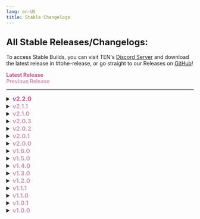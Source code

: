 ```yaml
---
lang: en-US
title: Stable Changelogs
---
```


## <font size=5em><b>All Stable Releases/Changelogs:</b></font><br>
To access Stable Builds, you can visit TEN's [Discord Server](https://discord.gg/ten) and download the latest release in #tohe-release, or go straight to our Releases on [GitHub](github.com/EnhancedNetwork/TownofHost-Enhanced/releases/latest)!

<b><font color=#cf4e8f>Latest Release</font></b><br>
<b><font color=#d395b4>Previous Release</font></b>

---
<font size=3em>
<details>
<summary><b><font color=#cf4e8f>v2.2.0</font></b></summary>

# Important Notes
We've received a definitive update from the developers at Innersloth regarding the Rate Limit anti-cheat measures.<br>
Innersloth has decided to temporarily relax these measures, with plans to reinstate them on April 4th. This will give modders ample time to adapt to the changes in the anti-cheat strategy. We're actively working with the team to ensure a smooth transition.<br>
During this period, we'll be rolling out several test builds to assess the situation and prepare for the eventual reactivation of the anti-cheat measures.<br>
Please keep in mind that, due to the limitations of the game protocol, we cannot guarantee a fully stable experience on official servers once the Rate Limit anti-cheat measures are reinstated.<br>
Innersloth recommends that modders who cannot adapt to these changes consider moving to Modded Regions. These regions may offer a more consistent and stable experience than the official servers, making them an ideal alternative for many players.<br>
When playing on InnerSloth official servers, please be aware that the Rate Limit anti-cheat system may cause compatibility issues with most mods, leading to unexpected in-game problems that wouldn't occur on modded regions. There's also a small chance the anti-cheat system could flag you.<br>
If you experience any of these issues, feel free to submit a bug report through our Discord, and we'll do our best to resolve it.<br>
Once Innersloth reactivates its Rate Limit anti-cheat, Rate Limit Bypasses will be automatically enforced.<br>
Remember, this may cause unexpected issues on official servers, such as unhidden messages from guessers, delayed player name updates, packet loss resulting in missed updates, occasional black screens after meetings, and very slow loading times. If you continue to play with this option enabled, please be aware that the server may become unstable, and there is a slight chance of being flagged by the anti-cheat system. We will do our best to address these issues, but please understand that some may be beyond our control.<br>

<b>Credits</b><br>
Thanks to @NikoCat233 @MargaretTheFool @Tommy-XL @PEPPERcula @NotPyro404 @Impostor4291 @ApeMV @Laikrai @Pietrodjaowjao @ApeMV @Bri1101 @Reborn5537 @Limeau for making this release possible<br>
Thanks to our translators for their hard work in bringing the mod to everyone<br>
Thanks to our testers and players for finding bugs and providing helpful feedback<br>
Thanks to everyone who keeps supporting the mod and helps us move further forward!<br>

<b>Major Mod Functions Changes:</b><br>
- New Tag System @MargaretTheFool and @NotPyro404<br>
  - You can now create a friendcode.txt file from Tag_Template.txt in TOHE-Data/Tags to assign tags and permissions to a player<br>
- New chat spam system (enable in Mod Settings -> Guess Mode) @NikoCat233<br>
  - It is much faster and more stable than previous spam<br>
- Add option NonCrewRandomCommonTasks @NikoCat233 <br>
  - Non-crew players can have random different common tasks apart from the crew<br>
  - Managed by options in mod settings<br>
- /r role and /bt role now support multiple languages (enabled by mod settings/cross-language option) @NikoCat233 <br>
- RemoveIncompatibleAddOns @MargaretTheFool & @Impostor4291 & @NikoCat233 & @Tommy-XL <br>
  - When add-ons or roles are changed mid-game, the game will check whether existing add-ons are compatible with the new ones and remove the incompatible ones<br>
  - Managed by options in add-on tabs<br>
- Bring back the Old Option Shower @NikoCat233<br>
- Crowded Mod now included in TOHE<br>
  - TOHE is now incompatible with CrowdedMod since we included all its features (Modded Servers Only)<br>
  - You can now set imposter number to 0<br>
- New Tasks Assign System<br>
  - TOHE now ultimately assigns tasks apart from InnerSloth's system<br>
  - Role conversion mid-game will now reset tasks<br>
- Ported Custom Net Object System from MoreGameModes @Ultradragon005<br>
- Intro Screen Improvements<br>
  - Traitor now sees impostors on the intro screen<br>
  - Apocalypse Intro Screen by @margaretthefool<br>
  - Lover and Egoist IntroCutscene by @PEPPERcula<br>
  - Impostor and Madmate see each other on Intro<br>
  - Changed Intro sound for some roles by @PEPPERcula<br>
- Role conversion log (displayed along with Kill log)<br>
  - Will only display Main Role changes for players in the kill log<br>
- Prevent dead players from knowing roles immediately after death<br>
  - Will know when the meeting starts<br>
  - Prevent Nemesis and Retributionist from seeing roles before the "skill used up" option<br>
- New command: /start for moderators to start a game @laikrai <br>
- Critical Error Manager @Tommy-XL <br>
- Hash API System<br>
  - Now the mod calculates its file hash and uses that to interact with Enhanced API<br>

<b>Major Role Changes:</b><br>
- Coven Roles are now back! @MargaretTheFool <br>
  - You can find a detailed document by [clicking here](https://docs.google.com/document/d/1KaBjn6qk5NqUC7Ax7uQxXY1C9wsswWH__rBdzrZCd1I/edit?usp=sharing) or on the [Website](https://tohe.weareten.ca/)!<br>
- Chief Of Police (CoP) Returns<br>
- CoP can recruit anyone as Sheriff<br>
  - CoP may commit suicide depending on the setting upon an incorrect recruit<br>
- New Experimental Role: Shocker by @laikrai <br>
- New Role AbyssBringer (ported from EHR)<br>
  - BlackHole will freeze for 3 seconds after meeting<br>
- New role Revenant by @LimeAU<br>
- Reworked Jackal<br>
  - Jackal can now convert anyone into SideKick<br>
  - Sidekick can now turn into Jackal after Jackal's death<br>
- Reworked Amnesiac<br>
  - Can now turn into any role<br>
  - Cannot vent after changing role depending on the can vent setting<br>
- Rework Deputy<br>
  - Handcuffed players now have to use the kill button on others to break the handcuff<br>
- Baker's role block ability is reworked to reset kill cooldown @margaretthefool (Niko doubts whether it works)<br>
- Improve Admired interactions for some roles @Impostor4291<br>
  - For example, admired time thief will now add meeting time, and gangster/godfather are recruiting correctly (Hopefully, Niko didn't check the code carefully)<br>
- Cultist is now a Neutral killing role @impostor4291<br>
- Troller is now a Neutral Benign role @impostor4291<br>
- Engineer-based roles with 1-second vent duration now can't move in the vent (like jester)<br>
- New Option: Dictator use /vote command to expel players @hinhinarrrrrr<br>

<b>Minor Role Changes</b><br>
- Double Agent now can kill when it's the only imp alive @Impostor4291<br>
- Changed the ability button text for some roles @PEPPERcula<br>
- Fix Role Description for DollMaster and ChiefOfPolice by @Impostor4291<br>
- Add target mark for Seeker<br>
- Add note for vent for Altruist<br>
- CopyCat now can't copy Baker<br>
- Added some new options for Berserker, PlagueBearer, Soul Collector by @ApeMV<br>
- Scavenger now has its death reason by @ApeMV<br>
- Add kill notification for guardian<br>
- Opportunist can vent option by @PEPPERcula<br>
- Pestilence can kill guesser option by @ApeMV<br>
- Baker now uses the shapeshift button to transform by @MargaretTheFool <br>
- Lawyer is now a Single Role to avoid unknown bugs<br>
- MasterMind now is an experimental role since it causes some bugs<br>
- Added Evil Mini cannot be guessed before turning 18 option<br>
- Add Legacy option for Traitor and Parasite (Can Shapeshift) by @PEPPERcula<br>
- Other Minor changes that are missed from this list<br>

<b>Improvements</b><br>
- New Option For Low Load: Delay Update Names @Tommy-XL<br>
  - Previously, names for vanilla clients would update every second. This seemed unnecessary, so we added this option to only update names for vanilla when necessary<br>
  - If you have any issues with name updates, please turn off this option and send us a report or open an Issue!<br>
- New option: Change first kill cool down @Tommy-XL<br>
  - This means now you can decide whether to reset a killer's KCD to normal or set a shared KCD on game start<br>
- Added new win Condition for Quizmaster @Bri1101<br>
- Added more role fallbacks for Lawyer and Executioner when their target would die @Bri1101<br>
- Added new Chief of Police (COP) Settings @Reborn5537<br>
- New Option: Eraser can guess an Erased player<br>
- New Jackal Recruit Options @laikrai<br>
- Update some strings for consistency and error fixes @NikoCat233 & @PEPPERcula <br>
- Add Some Crew Roles For Copycat @Tommy-XL<br>
- Improve Godfather's add-on assignment @impostor4291<br>
- Disperser, Escapist, Soul Catcher, Miner, Quick Shooter use unshapeshifter @impostor4291 & @Bri1101
- More Custom Buttons @PEPPERcula<br>
  - 18 images added or updated to the mod<br>

<b>Silent Tweaks:</b><br>
- Send failed error on failed murder attempts @NikoCat233<br>
- Improve code performance @Tommy-XL<br>
- Improve AntiBlackout @Tommy-XL<br>
- Repo is now set to use utf-8 crlf as encoding. @NikoCat233<br>

<b>Other Bug Fixes and Improvements</b><br>
- Fixed bug when role name for modded players hide in Mushroom Spore<br>
- Fixed Cursed Soul stole the win of Workaholic setting<br>
- Fixed Cursed Soul setting "know role" not work<br>
- Fixed Quizmaster stole the win of Terrorist setting<br>
- Fixed some errors in the logs<br>
- Now Schrodingers Cat can't get Cyber<br>
- Solsticer and Workaholic won't be Executioner's target @impostor4291 and @Tommy-XL <br>
- Solsticer can't be Bounty Hunter or Huntsman's target @Bri1101<br>
- Fixed CN_Template @Reborn5537 <br>
- Fix Horse Mode and Long Neck Mode by @PEPPERcula<br>
- Madmate impostors can get the last impostor @impostor4291<br>
- Auto start added after a specific time on modded regions @NikoCat233 <br>
- Fixed error ending the game when a player disconnects due to an error on modded regions @NikoCat233<br>
- Delayed the check of the closest vent and serialized close vent @Tommy-XL <br>
- Fixed additional winners sometimes being missed from final winners @impostor4291<br>
  - Bounty Hunter and Huntsman can no longer target friendly team members (e.g., their lover or romantic partner)<br>
- Fixed an issue where a modded client Lawyer/Executioner may have tasks @NikoCat233<br>
- Fixed a bug where the Mechanic was unable to open all doors on The Fungle @NikoCat233<br>
- Fixed a bug where Godfather would work on dead players @MargaretTheFool <br>
- Fixed a bug where Torch would be assigned an incorrect Vision Multiplier @impostor4291<br>
- Fixed a bug where players were able to kill immediately after a meeting @Tommy-XL<br>
- Fixed Overseer interactions with Trickstar and Illusionist @impostor4291<br>
- Fix a bug where the Moon Dancer would cause null reference errors @NikoCat233<br>
- Adjusted roles such as Jester, Jackal, and Sidekick to prevent them from getting ghost roles @Tommy-XL<br>
- Fixed a bug where modded clients would play shield animations despite "Disable Shield Animations" being off @Tommy-XL<br>
- Fixed a bug where Madmate Psychic would not see all Neutrals in red names @Bri1101<br>
- Fixed a bug where the guesser was unable to guess roles instead of being unable to guess players based on their faction @impostor4291<br>
- Fixed a bug where the Security Camera ran despite the player being exiled @Tommy-XL<br>
- Fixed Mad/Recruit/Enchanted Amnesiac being able to report bodies after killing @Bri1101<br>
- Fixed Jackal and Police Chief being able to recruit Neutral Apocalypse @Reborn5537<br>
- Our future official releases will include obfuscation on specific methods and functions. <br>
  - Obfuscation aims to protect our official builds from malicious tampering.<br>
- Language folder is now changed to TOHE\Language<br>
- Rebased RoleBase to include targeting Custom Roles in it<br>
- Included latest Custom Region files in the mod<br>
- Added backup API URL in an attempt to ease connection issues in certain countries and regions<br>
- Improved multiple typos and strings by @MargaretTheFool @PEPPERcula @Impostor4291 @Laikrai<br>
- Fixed Random Spawn leads to a ban on anti-cheat regions<br>
- Fixed double spy seeing each other's orange name<br>
- Fixed rebirth vote-out on Solsticer and Mini<br>
- Fix Host DoomSayer can infinite guess<br>
- Fix changing gamemode sometimes showing HideNSeek<br>
- Fixed the bug where Arsonist may not be able to douse someone (maybe)<br>
- Fixed Consigliere not being able to guess specific roles<br>
- Fixed Kamikaze mod clients not seeing icons<br>
- Fixed some roles, allowing misguess to be ignored<br>
- Fix stealer add-on displaying wrong vote number on display<br>
- Fix sending chat bug causing blackmailer false spam<br>
- Possibly fixed vanilla clients still seeing the modded name on meeting after a player has left the game<br>
- Fixed Quick Shooter may bug sometimes<br>
- Maybe Fixed Error Spam when a modded client disconnected from the game during a meeting or other necessary period<br>
- Fix Maverick kill number not syncing<br>
- Recoded Seeker<br>
- Fix Converted Jailer from losing all their executions<br>
- Mod Updater now uses Dispatcher<br>
- Other bug fixes that Niko randomly missed, deleted from this list, or are included in other changes<br>
</details>
<details>
<summary><b><font color=#d395b4>v2.1.1</font></b></summary>

= <font color=#1376f0><b>BUG FIX</b></font>: Fixed Baker not showing roles to non-host modded players<br>
= <font color=#1376f0><b>BUG FIX</b></font>: Fixed mass kicking from lobbies against non-host modded players<br>
</details>
<details>
<summary><b><font color=#d395b4>v2.1.0</font></b></summary>

= <font color=#de6707><b>KNOWN BUG</b></font>: (Maybe fixed now) Servers may be unstable as the protocol requires fixing on Innersloth's side<br>
= <font color=#de6707><b>KNOWN BUG</b></font>: Doppelganger, Swift, & Imitator are working, but are unstable<br>

* <font color=green><b>NEW ROLES/ADDONS</b></font><br>
\+ <font color=green><b>NEW</b></font>: Possessor (Imposter Ghost Role, idea & coded: D1GQ)  <br>
\+ <font color=green><b>NEW</b></font>: Sloth (Addon Harmful, Idea & Coded: Pyro) (mostly code borrowed from Flash)<br>
\+ <font color=green><b>NEW</b></font>: Yin Yanger (Impostor Killing, idea & coded: Drakos)<br>
\+ <font color=green><b>NEW</b></font>: Troller (Neutral Chaos, idea: dx7405, coded: TommyXL)<br>
\+ <font color=green><b>NEW</b></font>: Altruist (Crewmate Support, ported: TOHR, coded: TommyXL)<br>
\+ <font color=green><b>NEW</b></font>: Ventguard (Crewmate Support, ported: EHR, coded by: TommyXL)<br>
\+ <font color=green><b>NEW</b></font>: Evader (Addon Helpful, idea: Lime, coded: TommyXL)<br>
\+ <font color=green><b>NEW</b></font>: Rebirth (Addon Helpful, idea & coded: Drakos)<br>
\+ <font color=green><b>NEW</b></font>: Eavesdropper (Addon Helpful, idea by: Crosspost Del Slay, coded: TommyXL)<br>
\+ <font color=green><b>NEW</b></font>: Spurt (Addon Helpful, idea by: .thediamondstar)<br>
\+ <font color=green><b>NEW</b></font>: Prohibited (Addon Harmful, by: TommyXL)<br>
\+ <font color=green><b>NEW</b></font>: New Neutral Team (Faction): Neutral Apocalypse (Can be sets min/max Neutral Apocalypse) (Coded by: Marg)<br>
\+ <font color=green><b>NEW</b></font>: New role: Baker (Coded by: Marg)<br>
\+ <font color=green><b>NEW</b></font>: Berserker and PlagueBearer now moved to Neutral Apocalypse (Reworked by: Marg)<br>
\+ <font color=green><b>NEW</b></font>: Soul Collector reworked (Reworked by: Marg)<br>

* <font color=green><b>NEW SETTINGS/FEATURES</b></font><br>
\+ <font color=green><b>NEW</b></font>: Added disabling use vent for vanilla (ported from MoreGamemodes, by TommyXL & NikoCat) (When a player does not have access to vents, they will never be able to use it)<br>
\+ <font color=green><b>NEW</b></font>: More fixes for AntiBlackOut (By TommyXL & Drakos) (Note: This will not completely fix black screen issues, but the more players there are in the game, the less chance of black screen occurrences. To do this, we use revives and base role changes during exile, so that dead players will be alive for a couple of seconds, but will become dead again)<br>
\+ <font color=green><b>NEW</b></font>: Added support role basic changer mid-game (By TommyXL & Drakos) (CopyCat now support role basis changes. Executioner and Lawyer also change role basic after target dead)<br>
\+ <font color=green><b>NEW</b></font>: TextBoxPatch (Ported: EHR, coded: TommyXL) (Allows you to write any characters into the chat)<br>
\+ <font color=green><b>NEW</b></font>: Improved Region Menu (coded: D1GQ)<br>
\+ <font color=green><b>NEW</b></font>: Added custom label ID for modded (Ported: EHR, coded: TommyXL)<br>
\+ <font color=green><b>NEW</b></font>: Jester: "Can't Move In Vents" (Setting, coded: TommyXL)<br>
\+ <font color=green><b>NEW</b></font>: Random spawn: Active On Round One (Setting, coded: TommyXL)<br>
\+ <font color=green><b>NEW</b></font>: Added warning message about enabled setting "No Game End" (Warning only host when he presses the start button)<br>
\+ <font color=green><b>NEW</b></font>: Disable Shapeshift menu for some Reject Shapeshift roles (By: Drakos) (For Pitfall, Bomber, Undertaker, Maybe will used for some more roles)<br>
\+ <font color=green><b>NEW</b></font>: Return Ability Votes (By: Drakos) (For Cleanser, Eraser, Fortune teller, Keeper, Oracle, Godfather. First Vote will cancel (Vote Skip) or use the ability, second is normal vote)<br>
\+ <font color=green><b>NEW</b></font>: Added "/vote" command (By: Drakos) (Can be disabled in setting)<br>
\+ <font color=green><b>NEW</b></font>: Death reason display improved (ported from EHR).<br>
\+ <font color=green><b>NEW</b></font>: Added role info in setting menu (By: Drakos)<br>
\+ <font color=green><b>NEW</b></font>: Added search bar in settings (By: Drakos)<br>
\+ <font color=green><b>NEW</b></font>: Addon Base (Port From EHR) (By: Drakos) (The settings are now sorted alphabetically)<br>
\+ <font color=green><b>NEW</b></font>: Changed warning message about the API (By: Drakos)<br>
\+ <font color=green><b>NEW</b></font>: Jester: Reveal Upon Eject (Setting, by: TheDiamondStar)<br>
\+ <font color=green><b>NEW</b></font>: Executioner: Reveal Target Upon Ejection (Setting, by: TheDiamondStar)<br>
\+ <font color=green><b>NEW</b></font>: Judge: Max trials per game (Setting, by: hinhinarrrrrr)<br>
\+ <font color=green><b>NEW</b></font>: Improved menu for role description in settings<br>
\+ <font color=green><b>NEW</b></font>: Setting: Apocalypse can see each other's Add-ons<br>
\+ <font color=green><b>NEW</b></font>: Settings: "Halloween Decorations" and "Birthday Decoration" (only for modded)<br>
\+ <font color=green><b>NEW</b></font>: Modded players now will see changes in TOHE settings<br>
\+ <font color=green><b>NEW</b></font>: Added custom image "Timer" for Mercenary, Bounty Hunter and Penguin: Thanks @that_one_missing_pixel (Pixel)<br>

* <font color=#1376f0><b>BUG FIXES/CHANGES</b></font><br>
= <font color=#1376f0><b>BUG FIX</b></font>: Phantom Desync: Phantom now plays the invisibility animation instead of teleporting to a random vent for desync roles.<br>
= <font color=#1376f0><b>BUG FIX</b></font>: Fixed issues with Veteran killing Taskinator, Killing Machine calling meetings, and the Jailed message not showing during the game.<br>
= <font color=#1376f0><b>BUG FIX</b></font>: Resolved issues with FFA meetings getting stuck and Fortune Teller showing roles during FFA.<br>
= <font color=#1376f0><b>BUG FIX</b></font>: Fixed speed bug when Bandit steals the Statue.<br>
= <font color=#1376f0><b>BUG FIX</b></font>: Resolved Haunt Menu showing "NotAssigned" in Hide & Seek mode.<br>
= <font color=#1376f0><b>BUG FIX</b></font>: Corrected issues with Doomsayer not using Impostor Vision and various bugs with Psychic.<br>
= <font color=#1376f0><b>BUG FIX</b></font>: Fixed Taskinator triggering Schrodinger's Cat ability.<br>
= <font color=#1376f0><b>BUG FIX</b></font>: Corrected Innocent win conditions with Impostor when the setting is enabled.<br>
= <font color=#1376f0><b>BUG FIX</b></font>: Fixed player spawn issues at the start and after meetings.<br>
= <font color=#1376f0><b>BUG FIX</b></font>: Resolved full role and add-on display when a player is exiled.<br>
= <font color=#1376f0><b>BUG FIX</b></font>: Fixed Blackmail not working for non-host modded players.<br>
= <font color=#1376f0><b>BUG FIX</b></font>: Resolved issues where Deceiver could kill Serial Killer, and where Deceiver could kill dead players.<br>
= <font color=#1376f0><b>BUG FIX</b></font>: Corrected several bugs related to Stalker, Enigma, and Madmate Impostor Vision.<br>
= <font color=#1376f0><b>BUG FIX</b></font>: Fixed issues with Medium messages showing after Medium is dead.<br>
= <font color=#1376f0><b>BUG FIX</b></font>: Resolved bug where Hangman could kill Nice Mini.<br>
= <font color=#1376f0><b>BUG FIX</b></font>: Corrected Huntsman minimum kill cooldown.<br>
= <font color=#1376f0><b>BUG FIX</b></font>: Fixed Bloodmoon not working for modded clients and corrected missing strings for Blackmailer.<br>
= <font color=#1376f0><b>BUG FIX</b></font>: Fixed issues where Overseer would show Med Scanner after a meeting.<br>
= <font color=#e08709><b>IMPROVEMENT</b></font>: Inhibitor and Saboteur now use sabotage sounds in the intro.<br>
= <font color=#1376f0><b>BUG FIX</b></font>: Resolved issues where Aware did not work after an Overseer check and Merchant could assign converted add-ons.<br>
= <font color=#1376f0><b>BUG FIX</b></font>: Fixed bugs with Hater being unable to kill, Crewpostor killing Solsticer, and Impostor Vision not working for Doppelganger.<br>
= <font color=#1376f0><b>BUG FIX</b></font>: Resolved modded client issues with calling RpcSetName at the end of the game.<br>
= <font color=#1376f0><b>BUG FIX</b></font>: Fixed win condition conflicts between Terrorist and Workaholic.<br>
= <font color=#1376f0><b>BUG FIX</b></font>: Corrected Necroview interaction with Admired and Madmate roles.<br>
= <font color=#1376f0><b>BUG FIX</b></font>: Resolved bugs with Judge for modded clients.<br>
= <font color=#e08709><b>IMPROVEMENT</b></font>: Gangster and Admirer can no longer get the Egoist role.<br>
= <font color=#1376f0><b>BUG FIX</b></font>: Fixed bugs with Minus and Plus buttons in settings, ensuring they are always active.<br>
= <font color=#e08709><b>IMPROVEMENT</b></font>: Intro Scene optimizations for smoother game start.<br>
= <font color=#1376f0><b>BUG FIX</b></font>: Fixed numerous typos across roles and settings.<br>
= <font color=#e08709><b>IMPROVEMENT</b></font>: Jester can no longer receive the Susceptible role.<br>
= <font color=#e08709><b>IMPROVEMENT</b></font>: Added notify message about game end when RpcEndGame is not received by certain clients.<br>
</details>
<details>
<summary><b><font color=#d395b4>v2.0.3</font></b></summary>

::: danger Caution
= <font color=#de6707><b>KNOWN BUG</b></font>: (Maybe fixed now) Servers may be unstable as the protocol requires fixing on Innersloth's side<br>
= <font color=#de6707><b>KNOWN BUG</b></font>: Doppelganger, Swift, & Imitator are working, but are unstable<br>
:::

* By [**TommyXL**](https://github.com/Tommy-XL)<br>
= <font color=#1376f0><b>BUG FIX</b></font>: Fixed bug when the host changed his nickname to his own when he was killed by Doppelganger (hopefully) <br>
= <font color=#1376f0><b>BUG FIX</b></font>: Fixed bug when F1 shows role settings<br>
= <font color=#1376f0><b>BUG FIX</b></font>: Fixed bug when Veteran kills Taskinator<br>
= <font color=#1376f0><b>BUG FIX</b></font>: Fixed (hopefully) the last color question for Quizmaster<br>
= <font color=#1376f0><b>BUG FIX</b></font>: Fixed bug when Killing Machine can call a meeting<br>
= <font color=#1376f0><b>BUG FIX</b></font>: Fixed bug when Jailed message not shown<br>
= <font color=#e08709><b>IMPROVEMENT</b></font>: Set 300 CD for Nemesis if they cannot use the kill button<br>

* By [**Drakos**](https://github.com/Ultradragon005)<br>
= <font color=#e08709><b>IMPROVEMENT</b></font>: Changed warning message about Api Error Connection<br>
</details>
<details>
<summary><b><font color=#d395b4>v2.0.2</font></b></summary>

::: danger Caution
= <font color=#de6707><b>KNOWN BUG</b></font>: Servers may be unstable as the protocol requires fixing on Innersloth's side<br>
= <font color=#de6707><b>KNOWN BUG</b></font>: Doppelganger, Swift, & Imitator are working, but are unstable<br>
:::

= <font color=#1376f0><b>BUG FIX</b></font>: Fixed broken Auto Start<br>
</details>
<details>
<summary><b><font color=#d395b4>v2.0.1</font></b></summary>

::: danger Caution
= <font color=#de6707><b>KNOWN BUG</b></font>: Servers may be unstable as the protocol requires fixing on Innersloth's side<br>
= <font color=#de6707><b>KNOWN BUG</b></font>: Doppelganger, Swift, & Imitator are working, but are unstable<br>
= <font color=#de6707><b>KNOWN BUG</b></font>: Modded clients have some problems, so it is  temporarily recommended that only the host has the mod installed, and players to join on Vanilla.<br>
= <font color=#de6707><b>KNOWN BUG</b></font>: Black screen after meeting for vanilla players (This is not fixable at this time as it's an issue with Vanilla, not TOHE)<br>
:::

::: tip Extra Info
= <font color=#ece218><b>NOTICE</b></font>: Support latest version Among Us v2024.6.18 (By [**TommyXL**](https://github.com/Tommy-XL), [**Pietro**](https://github.com/Pietrodjaowjao), [**Drakos**](https://github.com/Ultradragon005), [**NikoCat223**](https://github.com/NikoCat233))<br>
= <font color=#ece218><b>NOTICE</b></font>: New Settings UI (Base ported from [TOH-Y](https://github.com/Yumenopai/TownOfHost_Y))<br>
:::

* By [**TommyXL**](https://github.com/Tommy-XL)<br>
= <font color=#1376f0><b>BUG FIX</b></font>: Fixed bug when after guessing, Judge, etc. the meeting status was not checked<br>
= <font color=#1376f0><b>BUG FIX</b></font>: Fixed bug when Pelican ended the game when eaten players returned<br>
= <font color=#1376f0><b>BUG FIX</b></font>: Fixed Avenger when they try to kill Necromancer<br>
= <font color=#1376f0><b>BUG FIX</b></font>: Fixed Bodyguard/Crusader when they killed Bodyguard/Crusader, Taskinator and Veteran<br>
= <font color=#1376f0><b>BUG FIX</b></font>: Fixed "Quizmaster.None"<br>
= <font color=#1376f0><b>BUG FIX</b></font>: Fixed missed string "*MayorHideVote" for Vindicator<br>
= <font color=#1376f0><b>BUG FIX</b></font>: Fixed bug when Madmate assign Neutrals (Does not apply to Admirer)<br>
= <font color=#1376f0><b>BUG FIX</b></font>: Fixed bug when Camouflage did not disappear after Camouflager was erased<br>
= <font color=#1376f0><b>BUG FIX</b></font>: Probably fixed the bug when Kamikaze killed players during exile<br>
= <font color=#1376f0><b>BUG FIX</b></font>: Probably fixed bug when in-game result displayed randomized nicknames<br>
= <font color=#1376f0><b>BUG FIX</b></font>: Fixed bug when Auto Start always stes ans saved 0 kill cooldown<br>
= <font color=#1376f0><b>BUG FIX</b></font>: Other small fixes that occurred in certain cases<br>
= <font color=#e08709><b>IMPROVEMENT</b></font>: Swift can no longer get Tricky and vice versa<br>
= <font color=#e08709><b>IMPROVEMENT</b></font>: Remove unnecessary parenthesis for Lighter<br>

* By [**Drakos**](https://github.com/Ultradragon005)<br>
= <font color=#1376f0><b>BUG FIX</b></font>: Fixed bug when Fortune Teller shows "INVALID:NotAssigned"<br>

<b>Special thanks for help developing this version:</b>
[**TommyXL**](https://github.com/Tommy-XL), [**Drakos**](https://github.com/Ultradragon005), [**NikoCat223**](https://github.com/NikoCat233), [**Pietro**](https://github.com/Pietrodjaowjao), [**D1GQ**](https://github.com/D1GQ), [**ryuk**](https://github.com/ryuk2098), [**Marg**](https://github.com/MargaretTheFool), [**Moe**](https://github.com/0xDrMoe), [**WaterPanda**](#), [**乐崽吖**](https://github.com/LezaiYa), [**Gurge44**](https://www.youtube.com/@200iqguy), [**NotPyro404**](https://sites.google.com/view/notpyro404), [**GameTechGuides**](https://github.com/GameTechGuides)
</details>
<details>
<summary><b><font color=#d395b4>v2.0.0</font></b></summary>

::: danger Caution
= <font color=#de6707><b>KNOWN BUG</b></font>: Servers may be unstable as the protocol requires fixing on Innersloth's side<br>
= <font color=#de6707><b>KNOWN BUG</b></font>: Doppelganger, Swift, & Imitator are working, but are unstable<br>
= <font color=#de6707><b>KNOWN BUG</b></font>: Modded clients have some problems, so it is  temporarily recommended that only the host has the mod installed, and players to join on Vanilla.<br>
= <font color=#de6707><b>KNOWN BUG</b></font>: Black screen after meeting for vanilla players (This is not fixable at this time as it's an issue with Vanilla, not TOHE)<br>
:::

::: tip Extra Info
= <font color=#ece218><b>NOTICE</b></font>: Support latest version Among Us v2024.6.18 (By [**TommyXL**](https://github.com/Tommy-XL), [**Pietro**](https://github.com/Pietrodjaowjao), [**Drakos**](https://github.com/Ultradragon005), [**NikoCat223**](https://github.com/NikoCat233))<br>
= <font color=#ece218><b>NOTICE</b></font>: New Settings UI (Base ported from [TOH-Y](https://github.com/Yumenopai/TownOfHost_Y))<br>
:::

* <font color=green><b>NEW ROLES/ADDONS</b></font><br>
\+ <font color=green><b>NEW</b></font>: [Evil Hacker](./options/Impostors/Killing/EvilHacker.html) (Impostor Killing - Ported from [TOH](https://github.com/tukasa0001/TownOfHost))<br>
\+ <font color=green><b>NEW</b></font>: [Doll Master](./options/Impostors/Experimental/DollMaster.html) (Experimental Impostor - By [**D1GQ**](https://github.com/D1GQ))<br>
\+ <font color=green><b>NEW</b></font>: [Radar](./options/Addons/Helpful/Radar.html) (Helpful Add-On - By [**ryuk**](https://github.com/ryuk2098))<br>
\+ <font color=green><b>NEW</b></font>: [Glow](./options/Addons/Experimental/Glow.html) (Experimental Add-On -By [**ryuk**](https://github.com/ryuk2098))<br>

* <font color=#e08709><b>IMPROVED ROLES</b></font><br>
= <font color=#e08709><b>IMPROVEMENT</b></font>: [Ninja](./options/Impostors/Killing/Ninja.html) (By [**TommyXL**](https://github.com/Tommy-XL))<br>
= <font color=#e08709><b>IMPROVEMENT</b></font>: [Chronomancer](./options/Impostors/Killing/Chronomancer.html) (By [**Drakos**](https://github.com/Ultradragon005))<br>
= <font color=#e08709><b>IMPROVEMENT</b></font>: [Councillor](./options/Impostors/Killing/Councillor.html) (By [**NikoCat223**](https://github.com/NikoCat233))<br>
= <font color=#e08709><b>IMPROVEMENT</b></font>: [Plague Bearer](/options/Neutrals/Killing/Plaguebearer.html) (By [**TommyXL**](https://github.com/Tommy-XL))<br>
= <font color=#e08709><b>IMPROVEMENT</b></font>: [Schrodinger's Cat](/options/Neutrals/Benign/SchrodingersCat.html) (By [**TommyXL**](https://github.com/Tommy-XL))<br>
= <font color=#e08709><b>IMPROVEMENT</b></font>: [Tricky](/options/Addons/Impostor/Tricky.html) (By [**Drakos**](https://github.com/Ultradragon005))<br>

* <font color=#12edaf><b>GHOST ROLES RETURNED</b></font><br>
\+ <font color=#12edaf><b>RETURNED</b></font>: [Ghastly](/options/Crewmates/Ghost/Ghastly.html) (Crewmate Ghost - By [**Drakos**](https://github.com/Ultradragon005))<br>
\+ <font color=#12edaf><b>RETURNED</b></font>: [Hawk](/options/Crewmates/Ghost/Hawk.html) (Crewmate Ghost - By [**Drakos**](https://github.com/Ultradragon005))<br>
\+ <font color=#12edaf><b>RETURNED</b></font>: [Warden](/options/Crewmates/Ghost/Warden.html) (Crewmate Ghost - By [**Drakos**](https://github.com/Ultradragon005))<br>
\+ <font color=#12edaf><b>RETURNED</b></font>: [Bloodmoon](/options/Impostors/Ghost/Bloodmoon.html) (Impostor Ghost - By [**Drakos**](https://github.com/Ultradragon005))<br>
\+ <font color=#12edaf><b>RETURNED</b></font>: [Minion](/options/Impostors/Ghost/Minion.html) (Impostor Ghost - By [**Drakos**](https://github.com/Ultradragon005))<br>
\+ <font color=#12edaf><b>RETURNED</b></font>: [Guardian Angel](/options/Crewmates/Vanilla/GuardianAngel.html) (Support Vanilla Role - By [**Drakos**](https://github.com/Ultradragon005))<br>

* <font color=green><b>NEW COMMANDS</b></font><br>
\+ <font color=green><b>NEW</b></font>: `/poll` (By [**Drakos**](https://github.com/Ultradragon005))<br>
\+ <font color=green><b>NEW</b></font>: `/8ball` (By [**Marg**](https://github.com/MargaretTheFool))<br>
\+ <font color=green><b>NEW</b></font>: `/me` (By [**NikoCat223**](https://github.com/NikoCat233))<br>
\+ <font color=green><b>NEW</b></font>: `/icon` (By [**WaterPanda**](#))<br>

* <font color=green><b>NEW SETTINGS</b></font><br>
\+ <font color=green><b>NEW</b></font>: Client Setting: `Disable Lobby Music` (By [**TommyXL**](https://github.com/Tommy-XL))<br>
\+ <font color=green><b>NEW</b></font>: Amnesiac: `Has Arrows pointing toward bodies` (By [**ryuk**](https://github.com/ryuk2098))<br>
\+ <font color=green><b>NEW</b></font>: Engineer: `Vent Cooldown` and `Max Time In Vents` (By [**NikoCat223**](https://github.com/NikoCat233))<br>
\+ <font color=green><b>NEW</b></font>: Councillor: `Show Trial as Councillor Murder` (By [**NikoCat223**](https://github.com/NikoCat233))<br>
\+ <font color=green><b>NEW</b></font>: Councillor: `Suicide when judge Impostors Team Wrongly` (By [**NikoCat223**](https://github.com/NikoCat233))<br>
\+ <font color=green><b>NEW</b></font>: Councillor: `Can Murder Snitch with All Tasks Done` (By [**NikoCat223**](https://github.com/NikoCat233))<br>
\+ <font color=green><b>NEW</b></font>: `Instant Auto-Start` (By [**NikoCat223**](https://github.com/NikoCat233))<br>
\+ <font color=green><b>NEW</b></font>: `Everyone Can See Death Reason` (By [**TommyXL**](https://github.com/Tommy-XL))<br>
\+ <font color=green><b>NEW</b></font>: `Hide All Tags (for AutoMuteUs)` (By [**TommyXL**](https://github.com/Tommy-XL))<br>
\+ <font color=green><b>NEW</b></font>: Pickpocket, Stealer and Paranoia: `Hide Additional Vote(s)` (By [**TommyXL**](https://github.com/Tommy-XL))<br>
\+ <font color=green><b>NEW</b></font>: Monarch: `Hide additional vote for Knighted players` (By [**TommyXL**](https://github.com/Tommy-XL))<br>
\+ <font color=green><b>NEW</b></font>: Maverick: `Minimum number of kills to win` (By [**TommyXL**](https://github.com/Tommy-XL))<br>
\+ <font color=green><b>NEW</b></font>: YouTuber: `The Killer Wins with YouTuber` (By [**TommyXL**](https://github.com/Tommy-XL))<br>
\+ <font color=green><b>NEW</b></font>: `Disable Task Win If All Crews Are Dead` (Ported from [EHR](https://github.com/Gurge44/EndlessHostRoles))<br>
\+ <font color=green><b>NEW</b></font>: `Disable Task Win If All Crews Are Converted` (Ported from [EHR](https://github.com/Gurge44/EndlessHostRoles))<br>

* <font color=#e08709><b>NEW/IMPROVED FEATURES</b></font><br>
= <font color=#e08709><b>IMPROVEMENT</b></font>: Some roles based on Shapeshift will never play the Shapeshift animation (By [**TommyXL**](https://github.com/Tommy-XL))<br>
= <font color=#e08709><b>IMPROVEMENT</b></font>: Lobby timer displayed for vanilla players (By [**TommyXL**](https://github.com/Tommy-XL))<br>
= <font color=#e08709><b>IMPROVEMENT</b></font>: Modded players can see the host during meetings (Online Only - By [**TommyXL**](https://github.com/Tommy-XL))<br>
= <font color=#e08709><b>IMPROVEMENT</b></font>: Vanilla players can see the roles of the winning players at game end (By [**TommyXL**](https://github.com/Tommy-XL))<br>
= <font color=#e08709><b>IMPROVEMENT</b></font>: Real death reason displayed for players who left the game after death (By [**TommyXL**](https://github.com/Tommy-XL))<br>
= <font color=#e08709><b>IMPROVEMENT</b></font>: Improved role and add-on assign (By [**TommyXL**](https://github.com/Tommy-XL))<br>
= <font color=#e08709><b>IMPROVEMENT</b></font>: Improved Auto-Updater (By [**Pietro**](https://github.com/Pietrodjaowjao))<br>
= <font color=#e08709><b>IMPROVEMENT</b></font>: Horse Mode returned (By [**Pietro**](https://github.com/Pietrodjaowjao))<br>
= <font color=#e08709><b>IMPROVEMENT</b></font>: Improved API Connection loading (By [**Pietro**](https://github.com/Pietrodjaowjao))<br>
= <font color=#e08709><b>IMPROVEMENT</b></font>: Automatically ban spoofed friend codes (Can be disabled in settings - By [**Pietro**](https://github.com/Pietrodjaowjao))<br>
= <font color=#e08709><b>IMPROVEMENT</b></font>: Re-added colors to kill log and last roles commands (By [**Drakos**](https://github.com/Ultradragon005))<br>
\+ <font color=green><b>NEW</b></font>: TOHE Dropship Decorations (Can be disabled in client settings - By [**D1GQ**](https://github.com/D1GQ))<br>
\+ <font color=green><b>NEW</b></font>: Vanilla player based on impostor show real team in intro scene (By [**D1GQ**](https://github.com/D1GQ))<br>
= <font color=#e08709><b>IMPROVEMENT</b></font>: Improved showing role info for vanilla players (By [**D1GQ**](https://github.com/D1GQ))<br>
= <font color=#e08709><b>IMPROVEMENT</b></font>: EAC improvements (By [**NikoCat223**](https://github.com/NikoCat233))<br>
\+ <font color=green><b>NEW</b></font>: Added custom sounds for Eraser and Oiiai after erased role (By [**NikoCat223**](https://github.com/NikoCat233))<br>
\+ <font color=green><b>NEW</b></font>: Region Menu paging behavior (From TONX - By [**NikoCat223**](https://github.com/NikoCat233))<br>

* <font color=#F6BE00><b>SOME CHANGES/IMPROVEMENTS</b></font><br>
= <font color=#F6BE00><b>CHANGE</b></font>: Penguin's victim can no longer vent (By [**NikoCat223**](https://github.com/NikoCat233))<br>
= <font color=#F6BE00><b>CHANGE</b></font>: Enigma max name length increased from 8 to 10 (By [**TommyXL**](https://github.com/Tommy-XL))<br>
= <font color=#F6BE00><b>CHANGE</b></font>: Eraser can't guess erased players (By [**TommyXL**](https://github.com/Tommy-XL))<br>
= <font color=#F6BE00><b>CHANGE</b></font>: Block Punching Bag guessing if a player tries to guess it again (By [**TommyXL**](https://github.com/Tommy-XL))<br>
= <font color=#F6BE00><b>CHANGE</b></font>: Optimized Fortune Teller (By [**Drakos**](https://github.com/Ultradragon005))<br>
= <font color=#F6BE00><b>CHANGE</b></font>: Version display size reduced by 70% (By [**TommyXL**](https://github.com/Tommy-XL))<br>
= <font color=#F6BE00><b>CHANGE</b></font>: Lobby timer in `template.txt` (By [**NikoCat223**](https://github.com/NikoCat233))<br>
= <font color=#F6BE00><b>CHANGE</b></font>: Added Server Name in ping tracker (By [**NikoCat223**](https://github.com/NikoCat233))<br>
= <font color=#F6BE00><b>CHANGE</b></font>: Updated background images: Main Menu now features art winners (By [**ryuk**](https://github.com/ryuk2098))<br>
= <font color=#F6BE00><b>CHANGE</b></font>: Changed role name size for modded and vanilla (By [**TommyXL**](https://github.com/Tommy-XL))<br>
= <font color=#F6BE00><b>CHANGE</b></font>: Hide report button for Killing Machine (By [**TommyXL**](https://github.com/Tommy-XL))<br>
\- <font color=red><b>REMOVED</b></font>: Client Settings: `Small Screen Mode` and `Enable it if you use AutoMuteUs` (By [**TommyXL**](https://github.com/Tommy-XL))<br>
Added `F3` and `F4` to show role and add-ons settings, respectively (By [**TommyXL**](https://github.com/Tommy-XL))<br>
= <font color=#F6BE00><b>CHANGE</b></font>: Changed Kamikaze symbol (By [**Drakos**](https://github.com/Ultradragon005))<br>
\+ <font color=green><b>NEW</b></font>: Added icon for Jailer (By [**Drakos**](https://github.com/Ultradragon005))<br>
= <font color=#F6BE00><b>CHANGE</b></font>: When Mayor use portable button it shows as a button pressed (By [**Drakos**](https://github.com/Ultradragon005))<br>
= <font color=#F6BE00><b>CHANGE</b></font>: Allow players to be banned by only using the first name in `BanList.txt` (By [**Pietro**](https://github.com/Pietrodjaowjao))<br>
= <font color=#F6BE00><b>CHANGE</b></font>: Updated Ability button text for Seeker, Coroner, Romantic, and Werewolf (By [**Marg**](https://github.com/MargaretTheFool))<br>
= <font color=#F6BE00><b>CHANGE</b></font>: Moved Double Shot and Rebound to `Game Modifiers` (By [**TommyXL**](https://github.com/Tommy-XL))<br>
\+ <font color=#12edaf><b>RENAMED</b></font>: Masochist renamed to [Punching Bag](/options/Neutrals/Evil/PunchingBag.html) (By [**WaterPanda**](#))<br>
\+ <font color=#12edaf><b>RENAMED</b></font>: Bloodlust renamed to [Bloodthirst](/options/Addons/Mixed/Bloodthirst.html) (By [**WaterPanda**](#))<br>
\+ <font color=#12edaf><b>RENAMED</b></font>: Schizophrenic renamed to [Paranoia](/options/Addons/Mixed/Paranoia.html) (By [**WaterPanda**](#))<br>
= <font color=#e08709><b>IMPROVEMENT</b></font>: All instances of `tohre.dev` updated to `weareten.ca` (By [**NotPyro404**](https://sites.google.com/view/notpyro404))<br>
= <font color=#e08709><b>IMPROVEMENT</b></font>: All instances of `ko-fi.com/tohe` updated to `weareten.ca/tohe/` (By [**NotPyro404**](https://sites.google.com/view/notpyro404))<br><br>

<b>Special thanks for help developing this version:</b>
[**TommyXL**](https://github.com/Tommy-XL), [**Drakos**](https://github.com/Ultradragon005), [**NikoCat223**](https://github.com/NikoCat233), [**Pietro**](https://github.com/Pietrodjaowjao), [**D1GQ**](https://github.com/D1GQ), [**ryuk**](https://github.com/ryuk2098), [**Marg**](https://github.com/MargaretTheFool), [**Moe**](https://github.com/0xDrMoe), [**WaterPanda**](#), [**乐崽吖**](https://github.com/LezaiYa), [**Gurge44**](https://www.youtube.com/@200iqguy), [**NotPyro404**](https://sites.google.com/view/notpyro404), [**GameTechGuides**](https://github.com/GameTechGuides).<br>
- Check out all of our translators on our [**Website**](https://tohe.weareten.ca/AboutUs.html)<br>
* [**Full v2.0.0 Changelog**](https://github.com/0xDrMoe/TownofHost-Enhanced/compare/v1.6.0...v2.0.0) or support us on our [Website](https://weareten.ca/TOHE/) to get access to early features!
</details>
<details>
<summary><b><font color=#d395b4>v1.6.0</font></b></summary>

* <font color=green><b>NEW ADDONS</b></font><br>
\+ <font color=green><b>NEW</b></font>: Statue (Harmful Addon - By: Drakos, Idea: spong)<br>

* <font color=green><b>COLLABORATIVE CHANGES</b></font><br>
\+ <font color=green><b>NEW</b></font>: New function for Shapeshift roles: Reject-ShapeShift (By: NikoCat223 - Created the base code, and TommyXL - Helped) (All roles that can use shapeshift will no longer play the shapeshift animation) (This function can be adjusted using the setting «Disable Shapeshift Animations» (The Sniper has a separate setting)) (Note: In the next version it may be changed, for example: some roles will have Shapeshift disabled by default and some roles will add a setting with «Disable Shapeshift Animation»)<br>
= <font color=#e08709><b>IMPROVEMENT</b></font>: Improved code base for all add-ons (By: Drakos - Created the base code, and TommyXL - Partially helped)<br>

* <font color=green><b>NEW SETTINGS</b></font><br>
\+ <font color=green><b>NEW</b></font>: Disable VoteKick System (By: Pietro)<br>
\+ <font color=green><b>NEW</b></font>: Impostors can see each other's Add-ons (By: TommyXL)<br>
\+ <font color=green><b>NEW</b></font>: Players can use «/tpin» and «/tpout» commands (By: ryuk)<br>
\+ <font color=green><b>NEW</b></font>: Players can play mini-games (By: ryuk)<br>
\+ <font color=green><b>NEW</b></font>: Client setting: «Dark Theme» (By: TommyXL - Ported From EHR - Works only for modded players)<br>

* <font color=green><b>NEW FEATURES</b></font><br>
= <font color=#e08709><b>IMPROVEMENT</b></font>: Improved announcement patch (By: ryuk - Ported from TOH-Y)<br>
= <font color=#e08709><b>IMPROVEMENT</b></font>: Added «dlekS ehT» in Map Picker Menu (By: TommyXL - Thanks Submerged source code)<br>
= <font color=#e08709><b>IMPROVEMENT</b></font>: Improved role spawns (By: TommyXL - Ported from EHR) (Now for each role, you can set the chance of appearance from 0% to 100%)<br>
= <font color=#e08709><b>IMPROVEMENT</b></font>: Improved Role Summary (By: TommyXL - Ported From EHR)<br>
= <font color=#e08709><b>IMPROVEMENT</b></font>: Revert to old Kill logs (By: ryuk) (The kill log and end summary will also automatically remove HTML tags if the length is too long (even with setting off). This is done because if the message is too big, it will not be sent to some players)<br>

* <font color=#F6BE00><b>SOME CHANGES/IMPROVEMENTS</b></font><br>
= <font color=#e08709><b>IMPROVEMENT</b></font>: We will now use «Mini.RegionInstall» to add modded servers<br>
= <font color=#e08709><b>IMPROVEMENT</b></font>: Now backgrounds are set in randomly (By: ryuk - from art competitions)<br>
= <font color=#e08709><b>IMPROVEMENT</b></font>: If a user fails dbconnect on first login, it will be turned to offline mode and forced to re-login (By: NikoCat223)<br>
\- <font color=red><b>REMOVED</b></font>: Client Setting «Old Role Summary» removed (By: TommyXL)<br>
= <font color=#e08709><b>IMPROVEMENT</b></font>: Modded players now will show the player role in the Haunt Menu instead of the base role (By: TommyXL)<br>
\- <font color=red><b>REMOVED</b></font>: Unused strings were removed (By: ryuk - Thanks to kevoutings for providing all the unused strings)<br>
= <font color=#e08709><b>IMPROVEMENT</b></font>: Now vanilla roles and Amnesiac always will be shown in Guesser UI (By: TommyXL)<br>

* <font color=#1376f0><b>BUG FIXES</b></font><br>
= <font color=#1376f0><b>BUG FIX</b></font>: Fixed Mod Updater (By: Pietro and NikoCat223)<br>
= <font color=#1376f0><b>BUG FIX</b></font>: Fixed Progress text and target mark for Pirate (By: ryuk)<br>
= <font color=#1376f0><b>BUG FIX</b></font>: Removed Overtired from enabled addons list (By: ryuk)<br>
= <font color=#1376f0><b>BUG FIX</b></font>: Shapeshifted Hangman ignores the alerted veteran (By: ryuk)<br>
= <font color=#1376f0><b>BUG FIX</b></font>: Fixed bug when «FixedUpdate» for roles working in the lobby (By: TommyXL)<br>
= <font color=#1376f0><b>BUG FIX</b></font>: Possibly fixed bug when settings sometimes are not loading (By: TommyXL)<br>
= <font color=#1376f0><b>BUG FIX</b></font>: Fixes for Copycat turning into Retributionist and reverting into Copycat (By: Moe)<br>
= <font color=#1376f0><b>BUG FIX</b></font>: Fixed bug when Susceptible making role visible to others (By: Drakos)<br>
= <font color=#1376f0><b>BUG FIX</b></font>: Fixed some visual bugs with Modded clients (By: NikoCat223)<br>
= <font color=#1376f0><b>BUG FIX</b></font>: Fixed bug when Bomber and Nuker were banned by EAC after shapeshifting (By: NikoCat223)<br>
= <font color=#1376f0><b>BUG FIX</b></font>: Solsticer is no longer a member of any team (By: NikoCat223)<br>
= <font color=#1376f0><b>BUG FIX</b></font>: Penguin victim cannot kill (By: NikoCat223)<br>
= <font color=#1376f0><b>BUG FIX</b></font>: Pelican cannot eat grabbing penguin (By: NikoCat223)<br>
= <font color=#1376f0><b>BUG FIX</b></font>: Fixed bug when the GM gets stuck outside the map on the Airship (By: TommyXL)<br>
= <font color=#1376f0><b>BUG FIX</b></font>: Fixed presets in Hide & Seek (By: TommyXL)<br>
= <font color=#1376f0><b>BUG FIX</b></font>: Fixed errors in Double Trigger (By: TommyXL)<br>
= <font color=#1376f0><b>BUG FIX</b></font>: Fixed some invalid strings for Quiz Master (By: TommyXL)<br>
= <font color=#1376f0><b>BUG FIX</b></font>: Fixed bug when Mole not working on fungle (By: ryuk)<br>
= <font color=#1376f0><b>BUG FIX</b></font>: Remove ejected from Tricky random death reason (By: ryuk)<br>
= <font color=#1376f0><b>BUG FIX</b></font>: Fixed bug when Imitator having vanilla cooldown (By: ryuk)<br>

* <font color=#8708c7><b>TRANSLATIONS</b></font>
\+ <font color=#009b3a><b>Brazilian (Portuguese Brazil)</b></font>: (Dx7405)<br>
\+ <font color=#1e448b><b>Dutch</b></font>: (apemv, madmazel_)<br>
\+ <font color=#002654><b>French</b></font>: (FuroYT, KevOut, Klaomi, Sansationnelle, Space Monkey)<br>
\+ <font color=#009344><b>Italian</b></font>: (alot, Baphojack, Mattix606)<br>
\+ <font color=#bd0029><b>Japanese</b></font>: (Sunnyboi)<br>
\+ <font color=#009b3a><b>Latam (Latin American)</b></font>: (CreepPower)<br>
\+ <font color=#0036a7><b>Russian</b></font>: (TommyXL, Shoulder Devil, chill_ultimated, Nevermore59)<br>
\+ <font color=#de2910><b>Simplified Chinese</b></font>: (CrewCyan, LezaiYa, NikoCat223)<br>
\+ <font color=#ffc400><b>Spanish</b></font>: (Dawson, Sunnyboi, thewhiskas27, xxSShadow)<br>
\+ <font color=#de2910><b>Traditional Chinese</b></font>: (FlyFlyTurtle, Hinharrrrr, netherdragontw, Pomelo_)<br>

- Check out all of our translators on our [**Website**](https://tohe.weareten.ca/AboutUs.html)
* [**Full v1.6.0 Changelog**](https://github.com/0xDrMoe/TownofHost-Enhanced/compare/v1.5.0...v1.6.0) or support us on our [Website](https://weareten.ca/TOHE/) to get access to early features!
</details>
<details>
<summary><b><font color=#d395b4>v1.5.0</font></b></summary>

* <font color=green><b>NEW ROLES</b></font><br>
\+ <font color=green><b>NEW</b></font>: Rift Maker (Support Impostor - By: ryuk) <br>
\+ <font color=green><b>NEW</b></font>: Penguin (Hindering Impostor - Coded by dev TOH and Ported from EHR - By: Drakos) <br>
\+ <font color=green><b>NEW</b></font>: Stealth (Hindering Impostor - Coded by dev TOH and Ported from EHR - By: Drakos) <br>
\+ <font color=green><b>NEW</b></font>: Plague Scientist (Neutral Killer - Coded by dev TOH and Ported from EHR - By: Drakos) <br>
\+ <font color=green><b>NEW</b></font>: Schrodinger's Cat (Neutral Benign - Coded by dev TOH - By: ryuk) <br>
\+ <font color=green><b>NEW</b></font>: Quizmaster (Experimental role - By: Furo) <br>

* <font color=green><b>NEW ADDONS</b></font><br>
\+ <font color=green><b>NEW</b></font>: Susceptible (Helpful Addon - By: Drakos) <br>
\+ <font color=green><b>NEW</b></font>: Tired (Helpful Addon - By: Drakos) <br>
\+ <font color=green><b>NEW</b></font>: Tricky (Impostor Add-on - By: ryuk) <br>
\+ <font color=green><b>NEW</b></font>: Rainbow (Miscellaneous Addon - Coded by dev TOH-Y - By: NikoCat223 and LezaiYa) <br>

* <font color=#12edaf><b>REWORKED/IMPROVED ROLES</b></font><br>
= <font color=#F6BE00><b>REWORK</b></font>: Killing Machine (Reworked - By: ryuk) <br>
= <font color=#F6BE00><b>REWORK</b></font>: Investigator (Reworked - By: ryuk) <br>
= <font color=#F6BE00><b>REBASED</b></font>: Swapper (Rebased - By: NikoCat223) <br>
= <font color=#e08709><b>IMPROVEMENT</b></font>: Copycat (Improved - By: ryuk) <br>

* <font color=red><b>REMOVALS</b></font><br>
\- <font color=red><b>REMOVED</b></font>: Luckey (Сrewmate Role - By: ryuk) <br>
\- <font color=red><b>REMOVED</b></font>: Witch (Neutral Killer - By: TommyXL) <br>
\- <font color=red><b>REMOVED</b></font>: Repairman (Common Addon - By: TommyXL) <br>

* <font color=#F6BE00><b>PERFORMANCE/CODE IMPROVEMENTS</b></font><br>
= <font color=#e08709><b>IMPROVEMENT</b></font>: «FixedUpdate» in code now work async (By: TommyXL) <br>
= <font color=#e08709><b>IMPROVEMENT</b></font>: Optimize Ping Tracker Update (By: TommyXL) <br>
= <font color=#e08709><b>IMPROVEMENT</b></font>: Improved Code In «CheckMurder» (By: TommyXL) <br>
= <font color=#e08709><b>IMPROVEMENT</b></font>: Improved Code When Players Complete Task (By: TommyXL) <br>
= <font color=#e08709><b>IMPROVEMENT</b></font>: Сode improvements in «HasKillButton» (By: ryuk) <br>
= <font color=#e08709><b>IMPROVEMENT</b></font>: Сode improvements in «DivinatorCheck.Result» for Fortune Teller (By: ryuk) <br>

* <font color=green><b>NEW FEATURES</b></font><br>
\+ <font color=green><b>NEW</b></font>: Support Added For Vanilla Hide & Seek (By: TommyXL) <br>
\+ <font color=green><b>NEW</b></font>: Added Random Skins & Colors in Camouflage (By: TommyXL) <br>
\+ <font color=green><b>NEW</b></font>: Black screen (Anti Blackout) protection system has been improved (By: TommyXL) <br>
\+ <font color=green><b>NEW</b></font>: Add-ons assign was recoded (By: TommyXL) <br>

* <font color=green><b>NEW SETTINGS</b></font><br>
\+ <font color=green><b>NEW</b></font>: Show Only Enabled Roles In Guesser UI (By: TommyXL) <br>
\+ <font color=green><b>NEW</b></font>: Only allow whitelisted players to join lobbies (By: ryuk) <br>
\+ <font color=green><b>NEW</b></font>: Hide «Host♥» text (By: Pietro) <br>
\+ <font color=green><b>NEW</b></font>: Players can use the «/rn» command (By: Marg) <br>
\+ <font color=green><b>NEW</b></font>: Copycat: «Can copy team changing addon» (By: ryuk) <br>
\+ <font color=green><b>NEW</b></font>: Fortune Teller: «Show random active roles in Fortune Teller hints» (By: ryuk) <br>
\+ <font color=green><b>NEW</b></font>: Alchemist: «Potion Of Speed» (Ported from EHR - By: Drakos) <br>
\+ <font color=green><b>NEW</b></font>: Doppelganger: «Can vent» and «Has imp vision» (By: ryuk) <br>
\+ <font color=green><b>NEW</b></font>: Bandit: «Steal cooldown» (different from kill cooldown - By: ryuk) <br>

* <font color=#F6BE00><b>CHANGES</b></font><br>
= <font color=#F6BE00><b>CHANGE</b></font>: Display sorted role names for all langs in guesser UI (By: ryuk) <br>
= <font color=#F6BE00><b>CHANGE</b></font>: Preset 5 will be used to sync with host's setting for modded client (By: TommyXL) <br>
= <font color=#F6BE00><b>CHANGE</b></font>: Ported code «Vent.CanUse» from TOH (By: TommyXL) <br>
= <font color=#F6BE00><b>CHANGE</b></font>: Some roles have been removed from Experimental (By: ryuk) <br>
= <font color=#F6BE00><b>CHANGE</b></font>: Make «/rand» inclusive (By: Marg) <br>
= <font color=#F6BE00><b>CHANGE</b></font>: Prevent bans from InnerSloth servers if not modded host (By: Pietro) <br>
= <font color=#F6BE00><b>CHANGE</b></font>: Warn when «/dump» is used (By: Pietro) <br>
= <font color=#F6BE00><b>CHANGE</b></font>: Translate API tags, if translation available (By: Pietro) <br>
= <font color=#F6BE00><b>CHANGE</b></font>: Updated several roles' names internally to be consistent and not spaghetti code (By: Moe) <br>
= <font color=#F6BE00><b>CHANGE</b></font>: Add-ons with a spawn chance greater than or equal to 90% have higher priority (By: TommyXL) <br>
= <font color=#F6BE00><b>CHANGE</b></font>: Added delay teleport after meeting (By: TommyXL) <br>
= <font color=#F6BE00><b>CHANGE</b></font>: Roles using abilities using vents will now spawn on the Dleks (dlekS ehT) map (By: TommyXL) <br>

* <font color=#1376f0><b>BUG FIXES</b></font><br>
= <font color=#1376f0><b>BUG FIX</b></font>: Fixed vents on Dleks map for modded players (By: TommyXL) <br>
= <font color=#1376f0><b>BUG FIX</b></font>: Provocateur now cannot get Bait (By: TommyXL) <br>
= <font color=#1376f0><b>BUG FIX</b></font>: Kamikaze now cannot get Swift (By: TommyXL) <br>
= <font color=#1376f0><b>BUG FIX</b></font>: Evil Tracker now cannot get Seer (By: TommyXL) <br>
= <font color=#1376f0><b>BUG FIX</b></font>: Fixed bug when Bard did not work (By: TommyXL) <br>
= <font color=#1376f0><b>BUG FIX</b></font>: Fixed Tracker error In logs (By: TommyXL) <br>
= <font color=#1376f0><b>BUG FIX</b></font>: Fixed Burst error when game end (By: TommyXL) <br>
= <font color=#1376f0><b>BUG FIX</b></font>: Fixed other errors In logs (By: TommyXL) <br>
= <font color=#1376f0><b>BUG FIX</b></font>: Fixed check game end (By: TommyXL) <br>
= <font color=#1376f0><b>BUG FIX</b></font>: Fixed bug when Alchemist & Bloodlust could kill after end meeting (By: TommyXL) <br>
= <font color=#1376f0><b>BUG FIX</b></font>: Possibly fixed bug when sometimes non-modded player does not teleport (By: TommyXL) <br>
= <font color=#1376f0><b>BUG FIX</b></font>: Fixed Save Presets (Coded by dev TOH - By: TommyXL) <br>
= <font color=#1376f0><b>BUG FIX</b></font>: Fixed Disconnect At Game End (Coded by dev TOH - By: TommyXL) <br>
= <font color=#1376f0><b>BUG FIX</b></font>: Fixed spam LateTask about Mole on exit vent (By: TommyXL) <br>
= <font color=#1376f0><b>BUG FIX</b></font>: Fixed bug where Evil Tracker «Can See Kill Flash» option sometimes does not work (By: TommyXL) <br>
= <font color=#1376f0><b>BUG FIX</b></font>: Fixed bug when some roles can be stuck in vent during comms sabotage (By: TommyXL) <br>
= <font color=#1376f0><b>BUG FIX</b></font>: Fixed some strings (By: TommyXL) <br>
= <font color=#1376f0><b>BUG FIX</b></font>: Fixed errors in logs when Modded Client left the game (By: TommyXL) <br>
= <font color=#1376f0><b>BUG FIX</b></font>: Fixed bug when Merchant checks Add-ons limit (By: TommyXL) <br>
= <font color=#1376f0><b>BUG FIX</b></font>: Fixed bug when President skips meeting and someone will be ejected (By: TommyXL) <br>
= <font color=#1376f0><b>BUG FIX</b></font>: Fixed bug when the player's name was not cleared during end of the meeting when a player left the game (By: TommyXL) <br>
= <font color=#1376f0><b>BUG FIX</b></font>: Fixed bug when Swooper & Chameleon & Wraith & Alchemist teleport in vent after meeting (By: TommyXL) <br>
= <font color=#1376f0><b>BUG FIX</b></font>: Fixed Cleanser issues (By: TommyXL) <br>
= <font color=#1376f0><b>BUG FIX</b></font>: Fixed bug when Inspector seeing Rascal as Crew and Impostor (By: TommyXL) <br>
= <font color=#1376f0><b>BUG FIX</b></font>: Fixed bug when Time Master works incorrectly (By: TommyXL) <br>
= <font color=#1376f0><b>BUG FIX</b></font>: Fixed bug when Disperser teleport players when they were in vent (By: TommyXL) <br>
= <font color=#1376f0><b>BUG FIX</b></font>: Fixed bug when Huntsman not colored names targets at the beginning of the game (for vanilla - By: TommyXL) <br>
= <font color=#1376f0><b>BUG FIX</b></font>: Fixed bug when Pyromaniac not showing the douse on vanilla (for vanilla - By: TommyXL) <br>
= <font color=#1376f0><b>BUG FIX</b></font>: Fixed bug when Impostor ghosts didn't see the sabotage button (By: TommyXL) <br>
= <font color=#1376f0><b>BUG FIX</b></font>: Fixed bug when the reason for the end win was sometimes displayed incorrectly (By: TommyXL) <br>
= <font color=#1376f0><b>BUG FIX</b></font>: Fixed bug when the add-on had a 100% chance of spawning but would sometimes not spawn in the game (By: TommyXL) <br>
= <font color=#1376f0><b>BUG FIX</b></font>: Some fixes for Romantics (By: TommyXL and ryuk) <br>
= <font color=#1376f0><b>BUG FIX</b></font>: Fixed Undertaker for modded clients (By: ryuk) <br>
= <font color=#1376f0><b>BUG FIX</b></font>: Fixed bug when Copycat copying taskinator will give benefactor if Copycat can copy crew variant (By: ryuk) <br>
= <font color=#1376f0><b>BUG FIX</b></font>: Fix copycat copying enigma doesn't give clue (By: ryuk) <br>
= <font color=#1376f0><b>BUG FIX</b></font>: Fixed inspector doesn't give madmate as imp team (By: ryuk) <br>
= <font color=#1376f0><b>BUG FIX</b></font>: Fixed telecommunication not working when copycat copies (By: ryuk) <br>
= <font color=#1376f0><b>BUG FIX</b></font>: Fixed Bug where Jackal recruits Copycat and Copycat's role resets after meeting (By: ryuk and Moe) <br>
= <font color=#1376f0><b>BUG FIX</b></font>: Fixed bug when shield animation banning modded clients (By: ryuk) <br>
= <font color=#1376f0><b>BUG FIX</b></font>: Fixed instigator using vanilla kill cooldown (By: ryuk) <br>
= <font color=#1376f0><b>BUG FIX</b></font>: Fixed Councillor per meeting limit (By: ryuk) <br>
= <font color=#1376f0><b>BUG FIX</b></font>: Exclude Solsticer from Seeker's target (By: NikoCat223) <br>
= <font color=#1376f0><b>BUG FIX</b></font>: Fixed when Solsticer can be murdered (By: NikoCat223) <br>
= <font color=#1376f0><b>BUG FIX</b></font>: Fixed bug that sometimes caused the game to crash after version check (By: NikoCat223) <br>
= <font color=#1376f0><b>BUG FIX</b></font>: Fixed bug when Mini can misguess to death (By: NikoCat223) <br>
= <font color=#1376f0><b>BUG FIX</b></font>: Fixed bug when Vulture body amount not showing correctly for mod clients (By: NikoCat223) <br>
= <font color=#1376f0><b>BUG FIX</b></font>: Fixed bug when the host did not choose a spawn location on Airship for a long time and EAC banned players who tried to cause sabotage (By: NikoCat223) <br>
= <font color=#1376f0><b>BUG FIX</b></font>: Fixed bug when Nice Mini can be killed by Warlock, Puppeteer, Shroud and can be target for anonymous (By: NikoCat223 and LezaiYa) <br>
= <font color=#1376f0><b>BUG FIX</b></font>: Fixed the bug that prevented the game from ending when Mini was exiled (By: LezaiYa) <br>
= <font color=#1376f0><b>BUG FIX</b></font>: Fixed bug where «/gno» and «/rand» gave same result (By: Marg) <br>

* <font color=#8708c7><b>TRANSLATIONS</b></font>
\+ <font color=#009b3a><b>Brazilian (Portuguese Brazil)</b></font>: (By: Dx7405) <br>
\+ <font color=#1e448b><b>Dutch</b></font>: (By: apemv, madmazel_) <br>
\+ <font color=#002654><b>French</b></font>: (By: FuroYT, KevOut, Klaomi, Sansationnelle) <br>
\+ <font color=#009344><b>Italian</b></font>: (By: alot, Baphojack, Mattix606) <br>
\+ <font color=#bd0029><b>Japanese</b></font>: (By: Sunnyboi) <br>
\+ <font color=#009b3a><b>Latam (Latin American)</b></font>: (By: CreepPower) <br>
\+ <font color=#0036a7><b>Russian</b></font>: (By: TommyXL, Shoulder Devil (MogekoNik), chill_ultimated, Nevermore59) <br>
\+ <font color=#de2910><b>Simplified Chinese</b></font>: (By: CrewCyan, LezaiYa, NikoCat223) <br>
\+ <font color=#ffc400><b>Spanish</b></font> (By: Dawson, Sunnyboi, thewhiskas27, xxSShadow) <br>
\+ <font color=#de2910><b>Traditional Chinese</b></font>: (By: FlyFlyTurtle, Hinharrrrr, netherdragontw, Pomelo_)<br>

- Check out all of our translators on our [**Website**](https://tohe.weareten.ca/AboutUs.html)
* [**Full v1.5.0 Changelog**](https://github.com/0xDrMoe/TownofHost-Enhanced/compare/v1.4.0...v1.5.0) or support us on our [Website](https://weareten.ca/TOHE/) to get access to early features!
</details>
<details>
<summary><b><font color=#d395b4>v1.4.0</font></b></summary>

* <font color=green><b>ADDITIONS</b></font><br>
\+ <font color=green><b>NEW</b></font>: Benefactor (Support Crewmate - By: ryuk) <br>
\+ <font color=green><b>NEW</b></font>: Keeper (Support Crewmate - By: ryuk) <br>
\+ <font color=green><b>NEW</b></font>: Captain (Power Crewmate - By: ryuk) <br>
\+ <font color=green><b>NEW</b></font>: Mole (Basic Crewmate - By: ryuk) <br>
\+ <font color=green><b>NEW</b></font>: Guess Master (Basic Crewmate - By: ryuk) <br>
\+ <font color=green><b>NEW</b></font>: Kamikaze (Support Impostor - By: Drakos) <br>
\+ <font color=green><b>NEW</b></font>: Solsticer (Experimental Neutral - By: NikoCat223) <br>
\+ <font color=green><b>NEW</b></font>: Flash (Helpful Addon - By: TommyXL) <br>
\+ <font color=green><b>NEW</b></font>: Silent (Helpful Addon - By: NikoCat223) <br>
\+ <font color=green><b>NEW</b></font>: Mundane (Harmful Addon - By: ryuk) <br>
\+ <font color=green><b>NEW</b></font>: dlekS ehT !paM weN (Thanks sleepyut (@Galster-dev on GitHub) and TommyXL) <br>
\+ <font color=green><b>NEW</b></font>: New Gamemode: FFA from EHR (By: ryuk, Special Thanks: Gurge44) <br>
\+ <font color=green><b>NEW</b></font>: Added chat commands /tpin, /tpout - TP players in and out of ship in lobby (By: ryuk) <br>
\+ <font color=green><b>NEW</b></font>: New Setting: Prevent /quit due to malicious use (By: Furo) <br>
\+ <font color=green><b>NEW</b></font>: New Setting: Change Decontamination Time (Very Cool! Try this! By: TommyXL) <br>
\+ <font color=green><b>NEW</b></font>: Returned Setting: Remove Pets At Dead Players (By: ryuk) <br>
\+ <font color=green><b>NEW</b></font>: New Region: Modded South America - MSA (By: Pietro) <br>
\+ <font color=green><b>NEW</b></font>: New Region: Modded Chinese - Multiple (By: NikoCat223) <br>
\+ <font color=green><b>NEW</b></font>: New Button: Update! Now update the mod automatically! (By: Pietro) <br>
\+ <font color=green><b>NEW</b></font>: Added Skill Icons: Vulture, Pursuer and Cleaner (By: LeziYa) <br>

* <font color=#F6BE00><b>CHANGES/IMPROVEMENTS</b></font><br>
= <font color=#e08709><b>IMPROVEMENT</b></font>: Updated Log Readability (By: TommyXL) <br>
= <font color=#e08709><b>IMPROVEMENT</b></font>: Enhanced Anti-Cheat (EAC) now done by API (By: ryuk & Moe) <br>
= <font color=#e08709><b>IMPROVEMENT</b></font>: Removed Unnecessary roles from Guesser GUIs (By: NikoCat223) <br>
= <font color=#e08709><b>IMPROVEMENT</b></font>: System now sends message after clearing - Very Useful! (By: ryuk) <br>
= <font color=#F6BE00><b>CHANGE</b></font>: Fool (Addon) now incompatible with Repairman (Addon) to avoid issues (By: ryuk) <br>
= <font color=#32CD32><b>TYPO</b></font>: Typos that have been corrected. <br>Enigma Typo (By: Plaguer) <br> 

* <font color=#1376f0><b>BUG FIXES</b></font><br>
= <font color=#1376f0><b>BUG FIX</b></font>: Alchemist invalid string fix (By: Drakos) <br>
= <font color=#1376f0><b>BUG FIX</b></font>: Votes now return if a player dies mid-round or disconnects (By: NikoCat223, ryuk) <br>
= <font color=#1376f0><b>BUG FIX</b></font>: Multiple Bug Fixes (By: NikoCat233, LezaiYa) <br>
= <font color=#1376f0><b>BUG FIX</b></font>: Prevent-MM-Mass-Shapeshift - Set Cheating Player Notification to "Notify" (By: NikoCat223) <br>
= <font color=#1376f0><b>BUG FIX</b></font>: Fix Workaholic getting Onbound, Rebound and Double Shot when Anti-Guess Enabled (By: ryuk) <br>
= <font color=#1376f0><b>BUG FIX</b></font>: Several Other Misc Fixes (by: Several Contributors/Devs)

* <font color=#8708c7><b>TRANSLATIONS</b></font>
\+ <font color=#009b3a><b>Brazilian (Portuguese Brazil)</b></font>: (By: Dx7405) <br>
\+ <font color=#1e448b><b>Dutch</b></font>: (By: apemv, madmazel_) <br>
\+ <font color=#002654><b>French</b></font>: (By: FuroYT, KevOut, Klaomi, Sansationnelle) <br>
\+ <font color=#009344><b>Italian</b></font>: (By: alot, Baphojack, Mattix606) <br>
\+ <font color=#bd0029><b>Japanese</b></font>: (By: Sunnyboi) <br>
\+ <font color=#009b3a><b>Latam (Latin American)</b></font>: (By: CreepPower) <br>
\+ <font color=#0036a7><b>Russian</b></font>: (By: chill_ultimated, Nevermore59, Shoulder Devil, TommyXL) <br>
\+ <font color=#de2910><b>Simplified Chinese</b></font>: (By: CrewCyan, Hinharrrrr, LezaiYa, NikoCat223) <br>
\+ <font color=#ffc400><b>Spanish</b></font> (By: Dawson, Sunnyboi, thewhiskas27, xxSShadow) <br>
\+ <font color=#de2910><b>Traditional Chinese</b></font>: (By: FlyFlyTurtle, Hinharrrrr, netherdragontw, Pomelo_)<br>

- Check out all of our translators on our [**Website**](https://tohe.weareten.ca/AboutUs.html)
* [**Full v1.4.0 Changelog**](https://github.com/0xDrMoe/TownofHost-Enhanced/compare/v1.3.0...v1.4.0) or support us on our [Website](https://weareten.ca/TOHE/) to get access to early features!
</details>
<details>
<summary><b><font color=#d395b4>v1.3.0</font></b></summary>

* By [**NetherDragonTw**](https://github.com/NetherDragonTw)<br>
\+ <font color=green><b>NEW</b></font>: Added anti-spam feature on Lava Chat (Fixed by: ryuk)<br>

* By [**ryuk**](https://github.com/ryuk2098)<br>
\+ <font color=green><b>NEW</b></font>: [Pixie](/options/Neutrals/Benign/Pixie.html) (Benign Neutral - Idea: Azanthiel)<br>
\+ <font color=green><b>NEW</b></font>: [Taskinator](/options/Neutrals/Benign/Taskinator.html) (Benign Neutral - Idea: Dx)<br>
= <font color=#F6BE00><b>CHANGE</b></font>: Converted Reverie can kill anyone without repercussions<br>
= <font color=#F6BE00><b>CHANGE</b></font>: Egoist Count as Converted Neutral<br>
= <font color=#F6BE00><b>CHANGE</b></font>: Cyber and Doppelganger incompatibility<br>
= <font color=#e08709><b>IMPROVEMENT</b></font>: Role colors now modifiable via RoleColor.dat<br>
= <font color=#F6BE00><b>CHANGE</b></font>: Vector and Unlucky no longer compatible<br>
= <font color=#1376f0><b>BUG FIX</b></font>: Fixed Death Reason Inconsistency<br>
= <font color=#1376f0><b>BUG FIX</b></font>: Fixed Double IDs for roles that get them<br>
= <font color=#1376f0><b>BUG FIX</b></font>: Fixed settings overrides and resets (Must play one or two games)<br>

+ By [**TommyXL**](https://github.com/Tommy-XL)<br>
\+ <font color=green><b>NEW</b></font>: Added New Camouflage Skins<br>
= <font color=#e08709><b>IMPROVEMENT</b></font>: Improved Codebase Significantly<br>
= <font color=#e08709><b>IMPROVEMENT</b></font>: Improved Sync Settings<br>
= <font color=#F6BE00><b>CHANGE</b></font>: Mare and Stalker anti-spawn on The Fungle<br>

* By [**lars-wu (papercut)**](https://github.com/lars-wu)<br>
\+ <font color=green><b>NEW</b></font>: Support Crewmate Role: [Enigma](/options/Crewmates/Support/Enigma.html) <br>
\+ <font color=green><b>NEW</b></font>: Killing Impostor Role: [Instigator](/options/Impostors/Killing/Instigator.html) <br>

* By [**LezaiYa**](https://github.com/LezaiYa) <br>
\+ <font color=green><b>NEW</b></font>: [Randomizer](/options/Crewmates/Basic/Randomizer.html) (Basic Crewmate - Idea: Night)<br>

* By [**NikoCat223**](https://github.com/NikoCat233)<br>
\+ <font color=green><b>NEW</b></font>: [Influenced](/options/Addons/Harmful/Influenced.html) (Harmful Addon - Idea: spong)<br>
\+ <font color=green><b>NEW</b></font>: [Hurried](/options/Addons/Harmful/Hurried.html) (Harmful Addon - Idea: Pyro)<br>
\+ <font color=green><b>NEW</b></font>: [Oiiai Cat (Oiiai)](/options/Experimental/Addon/OiiaiCat.html) (Experimental Addon)<br>
= <font color=#e08709><b>IMPROVEMENT</b></font>: Improved Ban System<br>
= <font color=#F6BE00><b>CHANGE</b></font>: Vulture now can not eat cleaned/medusa bodies<br>
= <font color=#F6BE00><b>CHANGE</b></font>: Removed Incompatible Role Assignment<br>
= <font color=#1376f0><b>BUG FIX</b></font>: Fixed /death by host showing to all players<br>

* By [**LezaiYa**](https://github.com/LezaiYa) & [**NikoCat223**](https://github.com/NikoCat233) <br>
= <font color=#F6BE00><b>CHANGE</b></font>: Count grow up time in meeting (for Mini)<br>

* By [**ryuk**](https://github.com/ryuk2098), [**NikoCat223**](https://github.com/NikoCat233), & [**TommyXL**](https://github.com/Tommy-XL)<br>
= <font color=#1376f0><b>BUG FIX</b></font>: Fixed several roles, addons, teleport bugs<br>

* By [**FuroYT**](https://github.com/FuroYT) <br>
= <font color=#F6BE00><b>CHANGE</b></font>: Updated Dev Tags<br>

* <font color=#8708c7><b>NEW TRANSLATIONS</b></font>: Added support for more Languages!<br>
\+ <font color=#002654><b>French</b></font> by [**KevOut**](#), [**Sansationnelle**](#), [**KlÃ©mi**](#), & [**FuroYT**](#).<br>
\+ <font color=#bd0029><b>Japanese</b></font> by [**Sunnyboi**](#).<br>
\+ <font color=#009b3a><b>Latam (Latin American)</b></font> by [**CreepPower**](#).<br>
\+ <font color=#009344><b>Italian</b></font> by [**Mattix606**](#), [**Baphojack**](#), & [**reallyalot**](#).<br>
\+ <font color=#ffc400><b>Spanish</b></font> by [**xxSShadow**](#)(New Translator), [**Sunnyboi**](#), [**Dawson**](#), & [**thewhiskas**](#).<br>
\+ <font color=#de2910><b>Traditional Chinese</b></font> by [**Pomelo_**](#)(New Translator), [**FlyFlyTurtle**](#)(New Translator), [**NikoCat223**](#), & [**NetherDragonTw**](#).<br>

- Check out all of our translators on our [**Website**](https://tohe.weareten.ca/AboutUs.html)
* [**Full v1.3.0 Changelog**](https://github.com/0xDrMoe/TownofHost-Enhanced/compare/v1.2.0...v1.3.0) or support us on our [Website](https://weareten.ca/TOHE/) to get access to early features!
</details>
<details>
<summary><b><font color=#d395b4>v1.2.0</font></b></summary>

= <font color=#e08709><b>IMPROVEMENT</b></font>: The Fungle Fully Supported!<br>
= <font color=#1376f0><b>BUG FIX</b></font>: Several Bug Fixes<br>
= <font color=#dc4585><b>THE</b></font> <font color=#fe5ca8><b>FUNGLE</b></font>: Fun and all! Let's get ready to enter The Fungle 🌲<br>
* [**Full v1.2.0 Changelog**](https://github.com/0xDrMoe/TownofHost-Enhanced/compare/v1.1.1...v1.2.0) or support us on our [Website](https://weareten.ca/TOHE/) to get access to early features!
</details>
<details>
<summary><b><font color=#d395b4>v1.1.1</font></b></summary>

= <font color=#1376f0><b>BUG FIX</b></font>: Fixed bugs with (Evil) Mini not being judgeable or revenged<br>
= <font color=#1376f0><b>BUG FIX</b></font>: Fixed Swapper and several bugs within it, staying experimental<br>
= <font color=#1376f0><b>BUG FIX</b></font>: Fixed Berserker not able to die and spamming errors<br>
= <font color=#1376f0><b>BUG FIX</b></font>: Fixed Mad Nice Mini issues<br>
= <font color=#1376f0><b>BUG FIX</b></font>: Fixed a conflict with Tiebreaker and Void Ballot<br>
= <font color=#e08709><b>IMPROVEMENT</b></font>: Improved overkiller in PlayerControls<br>
= <font color=#e08709><b>IMPROVEMENT</b></font>: Reworked End Game Checks (again) to optimize it<br>
* [**Full v1.1.1 Changelog**](https://github.com/0xDrMoe/TownofHost-Enhanced/compare/v1.1.0...v1.1.1) or support us on our [Website](https://weareten.ca/TOHE/) to get access to early features!
</details>
<details>
<summary><b><font color=#d395b4>v1.1.0</font></b></summary>

* <font color=green><b>ADDITIONS</b></font><br>
\+ <font color=green><b>NEW</b></font>: Ported President (from SLE by ryuk, originally coded by SolarFlare) <br>
\+ <font color=green><b>NEW</b></font>: Ported Spy (from EHR by LezaiYa, Originally coded by Gurge44) <br>
\+ <font color=green><b>NEW</b></font>: Added double click to kill setting for infectious (by ryuk) <br>
\+ <font color=green><b>NEW</b></font>: Added 2 lobby games /rps and /coinflip for ppl who die to early (lol) (by ryuk) <br>
\+ <font color=green><b>NEW</b></font>: Ported Rebound from SLE (by ryuk) (originally coded by SolarFlare) <br>
\+ <font color=green><b>NEW</b></font>: Ported Vigilante from SLE (Mercenary) with a small change (by ryuk) (originally coded by SolarFlare) <br>
\+ <font color=green><b>NEW</b></font>: Pyromaniac color changed <br>
\+ <font color=green><b>NEW</b></font>: New setting for Crewpostor (lunge on kill) AND kill after each x tasks completion (by ryuk) <br>
\+ <font color=green><b>NEW</b></font>: New setting for Deceiver (loses ability usage on wrongful deceive) (by ryuk) <br>
\+ <font color=green><b>NEW</b></font>: New ryuk Camo Skin (by ryuk) <br>
\+ <font color=green><b>NEW</b></font>: Bewilder setting killer can get bewilder's vision (by ryuk) <br>
\+ <font color=green><b>NEW</b></font>: Added Jailer to Fortune Teller list (by Moe) <br>
\+ <font color=green><b>NEW</b></font>: Added a new setting for Deathpact (Players in active Deathpact can call meeting) (by lars-wu) <br>
\+ <font color=green><b>NEW</b></font>: Added Default_Template.txt (It's so people can check if there are any changes that have been done in auto generated template.txt) (by ryuk) <br>
\+ <font color=green><b>NEW</b></font>: Added a new setting for Corone (Inform killer about being tracked) (by lars-wu) <br>
\+ <font color=green><b>NEW</b></font>: Added new setting for Twister (Hide who the players swap places with) (by lars-wu) <br>
\+ <font color=green><b>NEW</b></font>: Made Mini unable to be recruited and special kill (by LezaiYa) <br>
\+ <font color=green><b>NEW</b></font>: New merchant to sell only enabled addons setting (by ryuk) <br>

* <font color=red><b>REMOVALS</b></font><br>
\- <font color=red><b>REMOVED</b></font>: Glow (by ryuk) <br>
\- <font color=red><b>REMOVED</b></font>: Occultist until rework (by ryuk) <br>
\- <font color=red><b>REMOVED</b></font>: Sunglasses (by ryuk) <br>
\- <font color=red><b>REMOVED</b></font>: Removed Coven roles in code (Shade, Coven Leader, Ritualist, Banshee) (by TommyXL) <br>

* <font color=#F6BE00><b>CHANGES</b></font><br>
= <font color=#F6BE00><b>CHANGE</b></font>: Inspector now uses /cmp and /compare instead of /cp (ask Moe why) (by ryuk) <br>
= <font color=#F6BE00><b>CHANGE</b></font>: Arsonist will be snitch's target if it can continue the game (by ryuk) <br>
= <font color=#F6BE00><b>CHANGE</b></font>: Admirer moved to experimental (neutrals can win with og team, this shouldn't be the case anymore as we have tested it, but we're keeping it here in case) (by ryuk, and possibly fixed by Niko) <br>
= <font color=#F6BE00><b>CHANGE</b></font>: Added increase and Max kill cooldown setting. Reverie misfires and dies with target after reaching Max cooldown <br>
= <font color=#F6BE00><b>CHANGE</b></font>: Updated Whitelist (You can add nicknames for keeping track of friend codes (friendcode#1234, nickname)) (by TommyXL) <br>
= <font color=#F6BE00><b>CHANGE</b></font>: Updated Fragile (Fragile will no longer show themselves as killer if they die.) (by ryuk) <br>
= <font color=#F6BE00><b>CHANGE</b></font>: Reorganized Options and fixed to adjust to renaming (by Moe) <br>
= <font color=#F6BE00><b>CHANGE</b></font>: Updated default template message for all languages (by ryuk, TommyXL, Dopzy, Dawson, lezaiYa, netherdragontw) <br>
= <font color=#F6BE00><b>CHANGE</b></font>: Renamed Cultivator to Berserker in code, should be unchanged on client side, this is to check for code optimation later (by Moe) <br>
= <font color=#F6BE00><b>CHANGE</b></font>: Heads/tails for coinflip now translatable in <>.dat (by PHGaming) <br>

* <font color=#1376f0><b>BUG FIXES</b></font><br>
= <font color=#1376f0><b>BUG FIX</b></font>: Hater no longer ignores shields <br>
= <font color=#1376f0><b>BUG FIX</b></font>: Fixed huntsman (by ryuk) <br>
= <font color=#1376f0><b>BUG FIX</b></font>: Fixed wrong win screen and Huntsman now shows everyone as target (instead of showing no one) if not enough targets alive <br>
= <font color=#1376f0><b>BUG FIX</b></font>: Fixed /death for hosts (by TommyXL) <br>
= <font color=#1376f0><b>BUG FIX</b></font>: Fixed wrong name on bait reveal and /id when using color name mode (by ryuk) <br>
= <font color=#1376f0><b>BUG FIX</b></font>: Fixed spy for Modded clients (by ryuk) <br>
= <font color=#1376f0><b>BUG FIX</b></font>: Fix Copycat and admirer interaction (by NikoCat233) <br>
Updated en_US.json for some neutral killers (by Moe) <br>
= <font color=#1376f0><b>BUG FIX</b></font>: Tracefinder fix, it can no longer see arrows when no on was dead (by TommyXL) <br>

* <font color=#12edaf><b>REWORKS</b></font><br>
\+ <font color=#12edaf><b>REWORK</b></font>: Reworked Reverie (by ryuk, Idea by Pyro, Original Idea/Code by TronAndRey) <br>
\+ <font color=#12edaf><b>REWORK</b></font>: Reworked Hater (by NikoCat233) <br>

* <font color=#e08709><b>IMPROVEMENTS</b></font><br>
\= <font color=#e08709><b>IMPROVEMENT</b></font>: Renamed Agent back to Evil Tracker AND Disruptor To Anti Adminer (by TommyXL) <br>
= <font color=#e08709><b>IMPROVEMENT</b></font>: Hater improvements (by Gurge44) <br>
= <font color=#e08709><b>IMPROVEMENT</b></font>: Improved Amnesiac, Imitator (by NickoCat233) <br>
= <font color=#e08709><b>IMPROVEMENT</b></font>: Reworked chat spamming system to be a little more optimized (by ryuk) <br>

* <font color=#8708c7><b>TRANSLATIONS</b></font>: Added support for more Translations!<br>
\+ <font color=#009b3a><b>Portuguese (Brazil)</b></font> by [**Reginaldoo**](#), [**Dopzy**](#), & [**Arc**](#) <br>

* <font size=2em color=#fdf08e><b>NOTES</b></font><br>
= Language.dat (English.dat) updates automatically now. <br>
= New variables for template file = {{HostName}} (host's name), ({{PlayerName}} is for any player.) <br>
= Several Misc Bug Fixes and code enhancements by TommyXL, ryuk, Moe and Gurge44<br>

- Check out all of our translators on our [**Website**](https://tohe.weareten.ca/AboutUs.html)
* [**Full v1.1.0 Changelog**](https://github.com/0xDrMoe/TownofHost-Enhanced/compare/v1.0.1...v1.1.0) or support us on our [Website](https://weareten.ca/TOHE/) to get access to early features!
</details>
<details>
<summary><b><font color=#d395b4>v1.0.1</font></b></summary>

= <font color=#e08709><b>IMPROVEMENT</b></font>: Removed spray of TheSkullCreeper and replaced it [#6](https://github.com/0xDrMoe/TownofHost-Enhanced/pull/6)<br>
\+ <font color=green><b>NEW</b></font>: Added an updated clue in Fortune Teller [#5](https://github.com/0xDrMoe/TownofHost-Enhanced/pull/5)<br>
= <font color=#1376f0><b>BUG FIX</b></font>: Fixed templates and VIP List not generating [#5](https://github.com/0xDrMoe/TownofHost-Enhanced/pull/5) [#6](https://github.com/0xDrMoe/TownofHost-Enhanced/pull/6)<br>
\+ <font color=green><b>NEW</b></font>: A new tease...for a new role...? (try /r President)<br>
* [**Full v1.0.1 Changelog**](https://github.com/0xDrMoe/TownofHost-Enhanced/compare/Release...v1.0.1) or support us on our [Website](https://weareten.ca/TOHE/) to get access to early features!
</details>
<details>
<summary><b><font color=#d395b4>v1.0.0</font></b></summary>

= <font color=#e08709><b>IMPROVEMENT</b></font>: Removed all association with TheSkullCreeper, credit is still provided in README<br>
= <font color=#e08709><b>IMPROVEMENT</b></font>: Renamed Jailor to Jailer (you're welcome, ryuk)<br>
= <font color=#e08709><b>IMPROVEMENT</b></font>: Updated default templates to include all appropriate strings/variables<br>
= <font color=#1376f0><b>BUG FIX</b></font>: Fixed Bandit Text String<br>
* [**Full v1.0.0 Changelog**](https://github.com/0xDrMoe/TownofHost-Enhanced/commits/Release) or support us on our [Website](https://weareten.ca/TOHE/) to get access to early features!
</details>
</font>